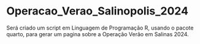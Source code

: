 # Operacao_Verao_Salinopolis_2024
Será criado um script em Linguagem de Programação R, usando o pacote quarto, para gerar um pagina sobre a Operação Verão em Salinas 2024.
